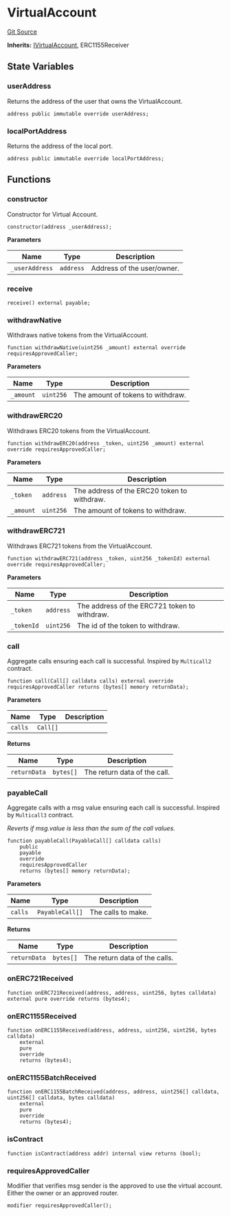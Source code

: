 # VirtualAccount
[Git Source](https://github.com/Maia-DAO/2023-09-maia-remediations/blob/main/src/VirtualAccount.sol)

**Inherits:**
[IVirtualAccount](/src/ulysses-omnichain/interfaces/IVirtualAccount.md), ERC1155Receiver


## State Variables
### userAddress
Returns the address of the user that owns the VirtualAccount.


```solidity
address public immutable override userAddress;
```


### localPortAddress
Returns the address of the local port.


```solidity
address public immutable override localPortAddress;
```


## Functions
### constructor

Constructor for Virtual Account.


```solidity
constructor(address _userAddress);
```
**Parameters**

|Name|Type|Description|
|----|----|-----------|
|`_userAddress`|`address`|Address of the user/owner.|


### receive


```solidity
receive() external payable;
```

### withdrawNative

Withdraws native tokens from the VirtualAccount.


```solidity
function withdrawNative(uint256 _amount) external override requiresApprovedCaller;
```
**Parameters**

|Name|Type|Description|
|----|----|-----------|
|`_amount`|`uint256`|The amount of tokens to withdraw.|


### withdrawERC20

Withdraws ERC20 tokens from the VirtualAccount.


```solidity
function withdrawERC20(address _token, uint256 _amount) external override requiresApprovedCaller;
```
**Parameters**

|Name|Type|Description|
|----|----|-----------|
|`_token`|`address`|The address of the ERC20 token to withdraw.|
|`_amount`|`uint256`|The amount of tokens to withdraw.|


### withdrawERC721

Withdraws ERC721 tokens from the VirtualAccount.


```solidity
function withdrawERC721(address _token, uint256 _tokenId) external override requiresApprovedCaller;
```
**Parameters**

|Name|Type|Description|
|----|----|-----------|
|`_token`|`address`|The address of the ERC721 token to withdraw.|
|`_tokenId`|`uint256`|The id of the token to withdraw.|


### call

Aggregate calls ensuring each call is successful. Inspired by `Multicall2` contract.


```solidity
function call(Call[] calldata calls) external override requiresApprovedCaller returns (bytes[] memory returnData);
```
**Parameters**

|Name|Type|Description|
|----|----|-----------|
|`calls`|`Call[]`||

**Returns**

|Name|Type|Description|
|----|----|-----------|
|`returnData`|`bytes[]`|The return data of the call.|


### payableCall

Aggregate calls with a msg value ensuring each call is successful. Inspired by `Multicall3` contract.

*Reverts if msg.value is less than the sum of the call values.*


```solidity
function payableCall(PayableCall[] calldata calls)
    public
    payable
    override
    requiresApprovedCaller
    returns (bytes[] memory returnData);
```
**Parameters**

|Name|Type|Description|
|----|----|-----------|
|`calls`|`PayableCall[]`|The calls to make.|

**Returns**

|Name|Type|Description|
|----|----|-----------|
|`returnData`|`bytes[]`|The return data of the calls.|


### onERC721Received


```solidity
function onERC721Received(address, address, uint256, bytes calldata) external pure override returns (bytes4);
```

### onERC1155Received


```solidity
function onERC1155Received(address, address, uint256, uint256, bytes calldata)
    external
    pure
    override
    returns (bytes4);
```

### onERC1155BatchReceived


```solidity
function onERC1155BatchReceived(address, address, uint256[] calldata, uint256[] calldata, bytes calldata)
    external
    pure
    override
    returns (bytes4);
```

### isContract


```solidity
function isContract(address addr) internal view returns (bool);
```

### requiresApprovedCaller

Modifier that verifies msg sender is the approved to use the virtual account. Either the owner or an approved router.


```solidity
modifier requiresApprovedCaller();
```

